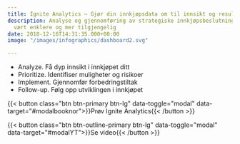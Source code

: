 ```yaml
---
title: Ignite Analytics – Gjør din innkjøpsdata om til innsikt og resultater
description: Analyse og gjennomføring av strategiske innkjøpsbeslutninger har aldri
  vært enklere og mer tilgjengelig
date: 2018-12-16T14:31:35.000+00:00
image: "/images/infographics/dashboard2.svg"

---
```

<ul class="fa-ul">
<li><span class="fa-li"><i class="fas fa-chart-bar" style="color: #3C6FE9"></i></span>Analyze. Få dyp innsikt i innkjøpet ditt</li>
<li><span class="fa-li"><i class="fas fa-exclamation-triangle" style="color: #3C6FE9"></i></span>Prioritize. Identifiser muligheter og risikoer</li>
<li><span class="fa-li"><i class="fas fa-magic" style="color: #3C6FE9"></i></span>Implement. Gjennomfør forbedringstiltak</li>
<li><span class="fa-li"><i class="fas fa-sync"></i></span>Follow-up. Følg opp utviklingen i innkjøpet</li>
</ul>

{{< button class="btn btn-primary btn-lg" data-toggle="modal" data-target="#modalbooknor">}}Prøv Ignite Analytics{{< /button >}}

{{< button class="btn btn-outline-primary btn-lg" data-toggle="modal" data-target="#modalYT">}}Se video<i class="fas fas-outline fa-play-circle btn-icon"></i>{{< /button >}}